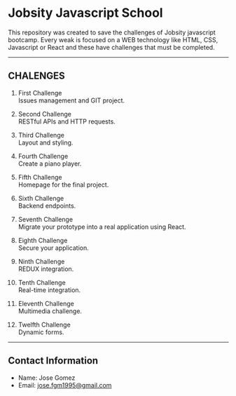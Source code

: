 # Jobsity Javascript School

This repository was created to save the challenges of Jobsity javascript
bootcamp. Every weak is focused on a WEB technology like HTML, CSS, Javascript
or React and these have challenges that must be completed.
___
## CHALENGES

1. First Challenge  
Issues management and GIT project.

2. Second Challenge  
RESTful APIs and HTTP requests.

3. Third Challenge  
Layout and styling.

4. Fourth Challenge  
Create a piano player.

5. Fifth Challenge  
Homepage for the final project.

6. Sixth Challenge  
Backend endpoints.

7. Seventh Challenge  
Migrate your prototype into a real application using React.

8. Eighth Challenge  
Secure your application.

9. Ninth Challenge  
REDUX integration.

10. Tenth Challenge  
Real-time integration.

11. Eleventh Challenge  
Multimedia challenge.

12. Twelfth Challenge  
Dynamic forms.
___
## Contact Information
- Name: Jose Gomez
- Email: jose.fgm1995@gmail.com
